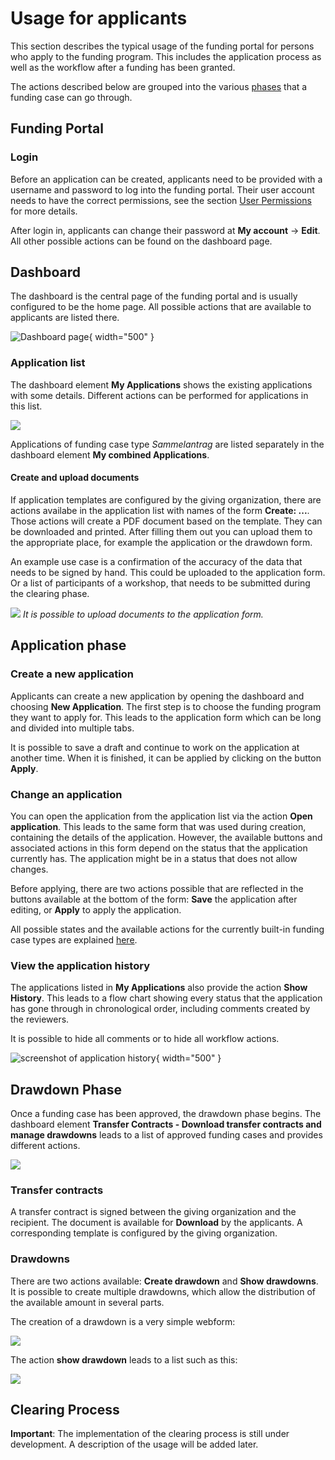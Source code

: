 # Usage for applicants

This section describes the typical usage of the funding portal for persons who apply to the funding program. This includes the application process as well as the workflow after a funding has been granted.

The actions described below are grouped into the various [phases](./usage.md#phases-of-a-funding-case) that a funding case can go through.

## Funding Portal

### Login

Before an application can be created, applicants need to be provided with a username and password to log into the funding portal. Their user account needs to have the correct permissions, see the section [User Permissions](../administration/user-permissions.md) for more details.

After login in, applicants can change their password at **My account** → **Edit**. All other possible actions can be found on the dashboard page.

## Dashboard

The dashboard is the central page of the funding portal and is usually configured to be the home page. All possible actions that are available to applicants are listed there.

![Dashboard page](.././img/drupal_dashboard.png){ width="500" }

### Application list

The dashboard element **My Applications**  shows the existing applications with some details. Different actions can be performed for applications in this list.

![](../img/drupal_application_list.png)

Applications of funding case type _Sammelantrag_ are listed separately in the dashboard element **My combined Applications**.

#### Create and upload documents

If application templates are configured by the giving organization, there are actions availabe in the application list with names of the form **Create: ...**. Those actions will create a PDF document based on the template. They can be downloaded and printed. After filling them out you can upload them to the appropriate place, for example the application or the drawdown form.

An example use case is a confirmation of the accuracy of the data that needs to be signed by hand. This could be uploaded to the application form. Or a list of participants of a workshop, that needs to be submitted during the clearing phase.

![](../img/drupal_application_upload_document.png)
_It is possible to upload documents to the application form._

## Application phase

### Create a new application

Applicants can create a new application by opening the dashboard and choosing **New Application**. The first step is to choose the funding program they want to apply for. This leads to the application form which can be long and divided into multiple tabs.

It is possible to save a draft and continue to work on the application at another time. When it is finished, it can be applied by clicking on the button **Apply**.

### Change an application

You can open the application from the application list via the action **Open application**. This leads to the same form that was used during creation, containing the details of the application. However, the available buttons and associated actions in this form depend on the status that the application currently has. The application might be in a status that does not allow changes.

Before applying, there are two actions possible that are reflected in the buttons available at the bottom of the form: **Save** the application after editing, or **Apply** to apply the application.

All possible states and the available actions for the currently built-in funding case types are explained [here](./application-states.md).

### View the application history

The applications listed in **My Applications** also provide the action **Show History**. This leads to a flow chart showing every status that the application has gone through in chronological order, including comments created by the reviewers.

It is possible to hide all comments or to hide all workflow actions.

![screenshot of application history](../img/drupal_application_history.png){ width="500" }

## Drawdown Phase

Once a funding case has been approved, the drawdown phase begins. The dashboard element **Transfer Contracts -
Download transfer contracts and manage drawdowns** leads to a list of approved funding cases and provides different actions.

![](../img/drupal_transfercontract_list.png)

### Transfer contracts

A transfer contract is signed between the giving organization and the recipient. The document is available for **Download** by the applicants. A corresponding template is configured by the giving organization.

### Drawdowns

There are two actions available: **Create drawdown** and **Show drawdowns**. It is possible to create multiple drawdowns, which allow the distribution of the available amount in several parts.

The creation of a drawdown is a very simple webform:

![](../img/drupal_drawdown_create.png)

The action **show drawdown** leads to a list such as this:

![](../img/drupal_drawdown_show.png)

## Clearing Process

**Important**: The implementation of the clearing process is still under development. A description of the usage will be added later.







